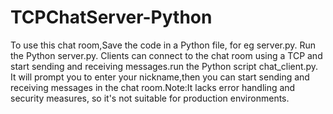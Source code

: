# TCPChatServer-Python


To use this chat room,Save the code in a Python file, for eg server.py. Run the Python server.py. Clients can connect to the chat room using a TCP and start sending and receiving messages.run the Python script chat_client.py. It will prompt you to enter your nickname,then you can start sending and receiving messages in the chat room.Note:It lacks error handling and security measures, so it's not suitable for production environments.
